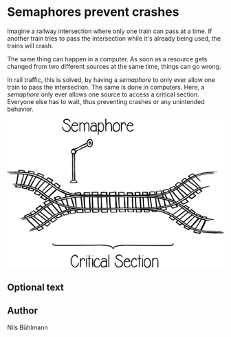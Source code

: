 <!-- BEGIN TITLE -->
# Semaphores prevent crashes
<!-- END TITLE -->

<!-- BEGIN BODY -->
Imagine a railway intersection where only one train can pass at a time. If another train tries to pass the intersection while it's already being used, the trains will crash.

The same thing can happen in a computer. As soon as a resource gets changed from two different sources at the same time, things can go wrong.

In rail traffic, this is solved, by having a *semaphore* to only ever allow one train to pass the intersection. The same is done in computers. Here, a *semaphore* only ever allows one source to access a critical section. Everyone else has to wait, thus preventing crashes or any unintended behavior.
<!-- END BODY -->

![Mutex](../images/image-058-mutex.svg)


## Optional text
<!-- BEGIN OPTIONAL -->
<!-- END OPTIONAL -->



## Author
<!-- BEGIN AUTHOR -->
Nils Bühlmann
<!-- END AUTHOR -->
